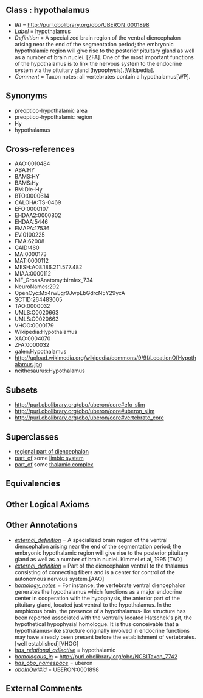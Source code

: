 
## Class : hypothalamus

 * *IRI* = http://purl.obolibrary.org/obo/UBERON_0001898
 * *Label* = hypothalamus
 * *Definition* = A specialized brain region of the ventral diencephalon arising near the end of the segmentation period; the embryonic hypothalamic region will give rise to the posterior pituitary gland as well as a number of brain nuclei. [ZFA]. One of the most important functions of the hypothalamus is to link the nervous system to the endocrine system via the pituitary gland (hypophysis).[Wikipedia].
 * *Comment* = Taxon notes: all vertebrates contain a hypothalamus[WP].

## Synonyms

 * preoptico-hypothalamic area
 * preoptico-hypothalamic region
 * Hy
 * hypothalamus

## Cross-references

 * AAO:0010484
 * ABA:HY
 * BAMS:HY
 * BAMS:Hy
 * BM:Die-Hy
 * BTO:0000614
 * CALOHA:TS-0469
 * EFO:0000107
 * EHDAA2:0000802
 * EHDAA:5446
 * EMAPA:17536
 * EV:0100225
 * FMA:62008
 * GAID:460
 * MA:0000173
 * MAT:0000112
 * MESH:A08.186.211.577.482
 * MIAA:0000112
 * NIF_GrossAnatomy:birnlex_734
 * NeuroNames:292
 * OpenCyc:Mx4rwEgr9JwpEbGdrcN5Y29ycA
 * SCTID:264483005
 * TAO:0000032
 * UMLS:C0020663
 * UMLS:C0020663
 * VHOG:0000179
 * Wikipedia:Hypothalamus
 * XAO:0004070
 * ZFA:0000032
 * galen:Hypothalamus
 * http://upload.wikimedia.org/wikipedia/commons/9/9f/LocationOfHypothalamus.jpg
 * ncithesaurus:Hypothalamus

## Subsets

 * http://purl.obolibrary.org/obo/uberon/core#efo_slim
 * http://purl.obolibrary.org/obo/uberon/core#uberon_slim
 * http://purl.obolibrary.org/obo/uberon/core#vertebrate_core

## Superclasses

 * [regional part of diencephalon](../../UBERON/84/UBERON_0002784.md)
 * [part_of](../../BFO/50/BFO_0000050.md) some [limbic system](../../UBERON/49/UBERON_0000349.md)
 * [part_of](../../BFO/50/BFO_0000050.md) some [thalamic complex](../../UBERON/25/UBERON_0010225.md)

## Equivalencies


## Other Logical Axioms


## Other Annotations

 * *[external_definition](../../UBPROP/01/UBPROP_0000001.md)* = A specialized brain region of the ventral diencephalon arising near the end of the segmentation period; the embryonic hypothalamic region will give rise to the posterior pituitary gland as well as a number of brain nuclei. Kimmel et al, 1995.[TAO]
 * *[external_definition](../../UBPROP/01/UBPROP_0000001.md)* = Part of the diencephalon ventral to the thalamus consisting of connecting fibers and is a center for control of the autonomous nervous system.[AAO]
 * *[homology_notes](../../UBPROP/03/UBPROP_0000003.md)* = For instance, the vertebrate ventral diencephalon generates the hypothalamus which functions as a major endocrine center in cooperation with the hypophysis, the anterior part of the pituitary gland, located just ventral to the hypothalamus. In the amphioxus brain, the presence of a hypothalamus-like structure has been reported associated with the ventrally located Hatschek's pit, the hypothetical hypophysial homologue. It is thus conceivable that a hypothalamus-like structure originally involved in endocrine functions may have already been present before the establishment of vertebrates.[well established][VHOG]
 * *[has_relational_adjective](../../UBPROP/07/UBPROP_0000007.md)* = hypothalamic
 * *[homologous_in](../../core#homologous/in/core#homologous_in.md)* = http://purl.obolibrary.org/obo/NCBITaxon_7742
 * *[has_obo_namespace](../../ce/oboInOwl#hasOBONamespace.md)* = uberon
 * *[oboInOwl#id](../../id/oboInOwl#id.md)* = UBERON:0001898

## External Comments

